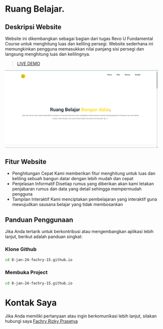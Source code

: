 # Ruang Belajar.

## Deskripsi Website

Website ini dikembangkan sebagai bagian dari tugas Revo U Fundamental Course untuk menghitung luas dan keliling persegi. Website sederhana ini memungkinkan pengguna memasukkan nilai panjang sisi persegi dan langsung menghitung luas dan kelilingnya.

> [LIVE DEMO](https://revou-fundamental-course.github.io/8-jan-24-fachry-15.github.io/)

![alt Free Tailwind Landing Page Template](assets/preview1.png)

## Fitur Website

- Penghitungan Cepat
  Kami memberikan fitur menghitung untuk luas dan keliling sebuah bangun datar dengan lebih mudah dan cepat
- Penjelasan Informatif
  Disetiap rumus yang diberikan akan kami letakan penjabaran rumus dan data yang detail sehingga mempermudah pengguna
- Tampilan Interaktif
  Kami menciptakan pembelajaran yang interaktif guna mewujudkan sausana belajar yang tidak membosankan

## Panduan Penggunaan

Jika Anda tertarik untuk berkontribusi atau mengembangkan aplikasi lebih lanjut, berikut adalah panduan singkat:

### Klone Github

```sh
cd 8-jan-24-fachry-15.github.io
```

### Membuka Project

```sh
cd 8-jan-24-fachry-15.github.io
```

# Kontak Saya

Jika Anda memiliki pertanyaan atau ingin berkomunikasi lebih lanjut, silakan hubungi saya [Fachry Rizky Prasetya](https://www.linkedin.com/in/fachry-rizky-065b741a2/)
